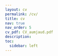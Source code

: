 ```yaml
---
layout: cv
permalink: /cv/
title: cv
nav: true
nav_order: 5
cv_pdf: CV_aumjaud.pdf
description:
toc:
  sidebar: left
---
```

